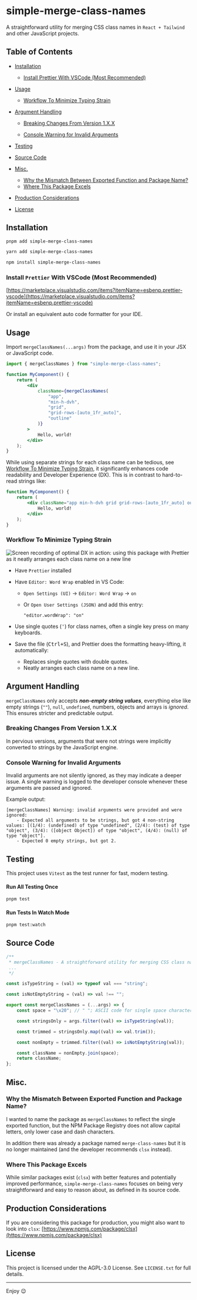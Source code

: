 # simple-merge-class-names

A straightforward utility for merging CSS class names in `React + Tailwind` and other JavaScript projects.

## Table of Contents

-   [Installation](#installation)
    -   [Install Prettier With VSCode (Most Recommended)](#install-prettier-with-vscode-most-recommended)
-   [Usage](#usage)

    -   [Workflow To Minimize Typing Strain](#workflow-to-minimize-typing-strain)

-   [Argument Handling](#argument-handling)

    -   [Breaking Changes From Version 1.X.X](#breaking-changes-from-version-1xx)

    -   [Console Warning for Invalid Arguments](#console-warning-for-invalid-arguments)

-   [Testing](#testing)
-   [Source Code](#source-code)
-   [Misc.](#misc)

    -   [Why the Mismatch Between Exported Function and Package Name?](#why-the-mismatch-between-exported-function-and-package-name)
    -   [Where This Package Excels](#where-this-package-excels)

-   [Production Considerations](#production-considerations)
-   [License](#license)

## Installation

```bash
pnpm add simple-merge-class-names
```

```bash
yarn add simple-merge-class-names
```

```bash
npm install simple-merge-class-names
```

### Install `Prettier` With VSCode (Most Recommended)

[https://marketplace.visualstudio.com/items?itemName=esbenp.prettier-vscode](https://marketplace.visualstudio.com/items?itemName=esbenp.prettier-vscode)

Or install an equivalent auto code formatter for your IDE.

## Usage

Import `mergeClassNames(...args)` from the package, and use it in your JSX or JavaScript code.

```jsx
import { mergeClassNames } from "simple-merge-class-names";

function MyComponent() {
    return (
        <div
            className={mergeClassNames(
                "app",
                "min-h-dvh",
                "grid",
                "grid-rows-[auto_1fr_auto]",
                "outline"
            )}
        >
            Hello, world!
        </div>
    );
}
```

While using separate strings for each class name can be tedious, see [Workflow To Minimize Typing Strain](#workflow-to-minimize-typing-strain), it significantly enhances code readability and Developer Experience (DX). This is in contrast to hard-to-read strings like:

```jsx
function MyComponent() {
    return (
        <div className="app min-h-dvh grid grid-rows-[auto_1fr_auto] outline">
            Hello, world!
        </div>
    );
}
```

### Workflow To Minimize Typing Strain

![Screen recording of optimal DX in action: using this package with Prettier as it neatly arranges each class name on a new line](https://raw.githubusercontent.com/new-AF/simple-merge-class-names/main/.github/images/Reduce%20typing%20strain.gif)

-   Have `Prettier` installed
-   Have `Editor: Word Wrap` enabled in VS Code:

    -   `Open Settings (UI)` → `Editor: Word Wrap` → `on`
    -   Or `Open User Settings (JSON)` and add this entry:

        `"editor.wordWrap": "on"`

-   Use single quotes (<kbd>'</kbd>) for class names, often a single key press on many keyboards.
-   Save the file (<kbd>Ctrl+S</kbd>), and Prettier does the formatting heavy-lifting, it automatically:
    -   Replaces single quotes with double quotes.
    -   Neatly arranges each class name on a new line.

## Argument Handling

`mergeClassNames` only accepts **_non-empty string values_**, everything else like empty strings (`""`), `null`, `undefined`, numbers, objects and arrays is _ignored_. This ensures stricter and predictable output.

### Breaking Changes From Version 1.X.X

In pervious versions, arguments that were not strings were implicitly converted to strings by the JavaScript engine.

### Console Warning for Invalid Arguments

Invalid arguments are not silently ignored, as they may indicate a deeper issue. A single warning is logged to the developer console whenever these arguments are passed and ignored.

Example output:

```plaintext
[mergeClassNames] Warning: invalid arguments were provided and were ignored:
    - Expected all arguments to be strings, but got 4 non-string values: [(1/4): (undefined) of type "undefined", (2/4): (test) of type "object", (3/4): ([object Object]) of type "object", (4/4): (null) of type "object"].
    - Expected 0 empty strings, but got 2.
```

## Testing

This project uses `Vitest` as the test runner for fast, modern testing.

#### Run All Testing Once

```bash
pnpm test
```

#### Run Tests In Watch Mode

```bash
pnpm test:watch
```

## Source Code

```javascript
/**
 * mergeClassNames - A straightforward utility for merging CSS class names in React + Tailwind, and other JavaScript projects.
 ...
 */

const isTypeString = (val) => typeof val === "string";

const isNotEmptyString = (val) => val !== "";

export const mergeClassNames = (...args) => {
    const space = "\x20"; // " "; ASCII code for single space character;

    const stringsOnly = args.filter((val) => isTypeString(val));

    const trimmed = stringsOnly.map((val) => val.trim());

    const nonEmpty = trimmed.filter((val) => isNotEmptyString(val));

    const className = nonEmpty.join(space);
    return className;
};
```

## Misc.

### Why the Mismatch Between Exported Function and Package Name?

I wanted to name the package as `mergeClassNames` to reflect the single exported function, but the NPM Package Registry does not allow capital letters, only lower case and dash characters.

In addition there was already a package named `merge-class-names` but it is no longer maintained (and the developer recommends `clsx` instead).

### Where This Package Excels

While similar packages exist (`clsx`) with better features and potentially improved performance, `simple-merge-class-names` focuses on being very straightforward and easy to reason about, as defined in its source code.

## Production Considerations

If you are considering this package for production, you might also want to look into `clsx`: [https://www.npmjs.com/package/clsx](https://www.npmjs.com/package/clsx)

## License

This project is licensed under the AGPL-3.0 License. See `LICENSE.txt` for full details.

---

Enjoy 😉
